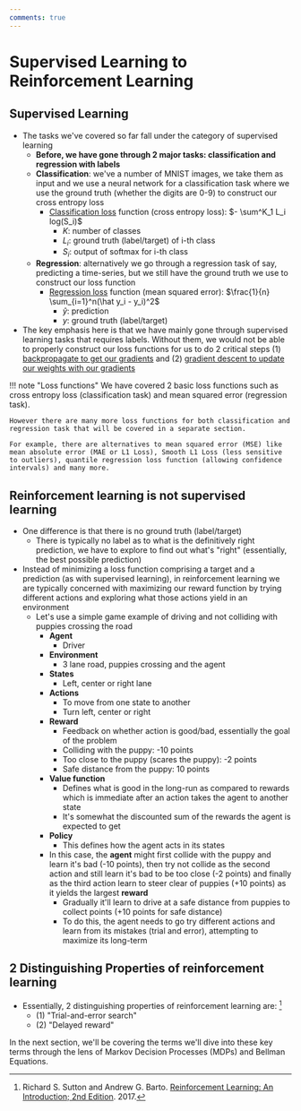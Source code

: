 ```yaml
---
comments: true
---
```


# Supervised Learning to Reinforcement Learning

## Supervised Learning
- The tasks we've covered so far fall under the category of supervised learning
	- **Before, we have gone through 2 major tasks: classification and regression with labels**
	- **Classification**: we've a number of MNIST images, we take them as input and we use a neural network for a classification task where we use the ground truth (whether the digits are 0-9) to construct our cross entropy loss
		- [Classification loss](https://www.deeplearningwizard.com/deep_learning/practical_pytorch/pytorch_logistic_regression/#cross-entropy-function-d-for-more-than-2-class) function (cross entropy loss): $- \sum^K_1 L_i log(S_i)$
			- $K$: number of classes
			- $L_i$: ground truth (label/target) of i-th class
			- $S_i$: output of softmax for i-th class
	- **Regression**: alternatively we go through a regression task of say, predicting a time-series, but we still have the ground truth we use to construct our loss function
		- [Regression loss](https://www.deeplearningwizard.com/deep_learning/practical_pytorch/pytorch_linear_regression/#building-a-linear-regression-model-with-pytorch) function (mean squared error): $\frac{1}{n} \sum_{i=1}^n(\hat y_i - y_i)^2$
			- $\hat{y}$: prediction
			- $y$: ground truth (label/target)
- The key emphasis here is that we have mainly gone through supervised learning tasks that requires labels. Without them, we would not be able to properly construct our loss functions for us to do 2 critical steps (1) [backpropagate to get our gradients](https://www.deeplearningwizard.com/deep_learning/boosting_models_pytorch/derivative_gradient_jacobian/) and (2) [gradient descent to update our weights with our gradients](https://www.deeplearningwizard.com/deep_learning/boosting_models_pytorch/forwardpropagation_backpropagation_gradientdescent/)

!!! note "Loss functions"
	We have covered 2 basic loss functions such as cross entropy loss (classification task) and mean squared error (regression task).

	However there are many more loss functions for both classification and regression task that will be covered in a separate section. 

	For example, there are alternatives to mean squared error (MSE) like mean absolute error (MAE or L1 Loss), Smooth L1 Loss (less sensitive to outliers), quantile regression loss function (allowing confidence intervals) and many more.

## Reinforcement learning is not supervised learning
- One difference is that there is no ground truth (label/target)
	- There is typically no label as to what is the definitively right prediction, we have to explore to find out what's "right" (essentially, the best possible prediction)
- Instead of minimizing a loss function comprising a target and a prediction (as with supervised learning), in reinforcement learning we are typically concerned with maximizing our reward function by trying different actions and exploring what those actions yield in an environment
	- Let's use a simple game example of driving and not colliding with puppies crossing the road
		- **Agent**
			- Driver
		- **Environment**
			- 3 lane road, puppies crossing and the agent
		- **States**
			- Left, center or right lane
		- **Actions**
			- To move from one state to another
			- Turn left, center or right
		- **Reward**
			- Feedback on whether action is good/bad, essentially the goal of the problem
			- Colliding with the puppy: -10 points
			- Too close to the puppy (scares the puppy): -2 points
			- Safe distance from the puppy: 10 points
		- **Value function**
			- Defines what is good in the long-run as compared to rewards which is immediate after an action takes the agent to another state
			- It's somewhat the discounted sum of the rewards the agent is expected to get
		- **Policy**
			- This defines how the agent acts in its states
		- In this case, the **agent** might first collide with the puppy and learn it's bad (-10 points), then try not collide as the second action and still learn it's bad to be too close (-2 points) and finally as the third action learn to steer clear of puppies (+10 points) as it yields the largest **reward**
			- Gradually it'll learn to drive at a safe distance from puppies to collect points (+10 points for safe distance)
			- To do this, the agent needs to go try different actions and learn from its mistakes (trial and error), attempting to maximize its long-term

## 2 Distinguishing Properties of reinforcement learning
- Essentially, 2 distinguishing properties of reinforcement learning are: [^1]
	- (1) "Trial-and-error search"
	- (2) "Delayed reward"


In the next section, we'll be covering the terms we'll dive into these key terms through the lens of Markov Decision Processes (MDPs) and Bellman Equations.

[^1]: Richard S. Sutton and Andrew G. Barto. [Reinforcement Learning: An Introduction; 2nd Edition](http://incompleteideas.net/book/the-book.html). 2017.